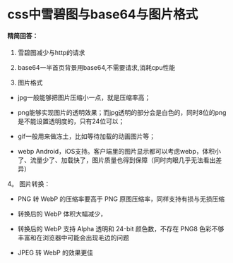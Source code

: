 # css中雪碧图与base64与图片格式

#### 精简回答：

1. 雪碧图减少与http的请求

2. base64一半首页背景用base64,不需要请求,消耗cpu性能

3. 图片格式

- jpg一般能够把图片压缩小一点，就是压缩率高；

- png能够实现图片的透明效果；而jpg透明的部分会是白色的，同时8位的png是不能设置透明度的，只有24位可以；

- gif一般用来做冻土，比如等待加载的动画图片等；

- webp Android，iOS支持。客户端里的图片显示都可以考虑webp，体积小了、流量少了、加载快了，图片质量也得到保障（同时肉眼几乎无法看出差异）

4。 图片转换：

- PNG 转 WebP 的压缩率要高于 PNG 原图压缩率，同样支持有损与无损压缩

- 转换后的 WebP 体积大幅减少，

- 转换后的 WebP 支持 Alpha 透明和 24-bit 颜色数，不存在 PNG8 色彩不够丰富和在浏览器中可能会出现毛边的问题

- JPEG 转 WebP 的效果更佳
